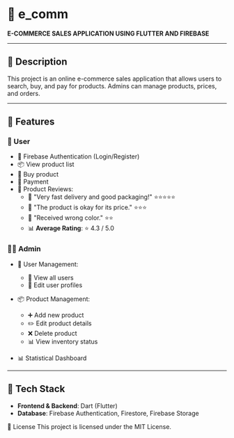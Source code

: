 # 🛒 e_comm

**E-COMMERCE SALES APPLICATION USING FLUTTER AND FIREBASE**

---

## 📄 Description

This project is an online e-commerce sales application that allows users to search, buy, and pay for products. Admins can manage products, prices, and orders.

---

## 🚀 Features

### 👤 User

- 🔐 Firebase Authentication (Login/Register)  
- 📦 View product list  
- 🛒 Buy product  
- 📄 Payment  
- 📝 Product Reviews:
  - 💬 "Very fast delivery and good packaging!" ⭐⭐⭐⭐⭐  
  - 💬 "The product is okay for its price." ⭐⭐⭐  
  - 💬 "Received wrong color." ⭐⭐  
  - 📊 **Average Rating**: ⭐ 4.3 / 5.0

### 🧑‍💼 Admin

- 👥 User Management:
  - 👥 View all users  
  - 📝 Edit user profiles  

- 📦 Product Management:
  - ➕ Add new product  
  - ✏️ Edit product details  
  - ❌ Delete product  
  - 📊 View inventory status  

- 📊 Statistical Dashboard

---

## 🧰 Tech Stack

- **Frontend & Backend**: Dart (Flutter)  
- **Database**: Firebase Authentication, Firestore, Firebase Storage

📄 License
This project is licensed under the MIT License.
